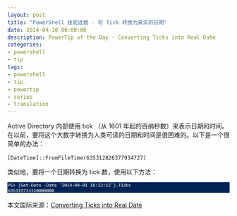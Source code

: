 ```yaml
---
layout: post
title: "PowerShell 技能连载 - 将 Tick 转换为真实的日期"
date: 2014-04-10 00:00:00
description: PowerTip of the Day - Converting Ticks into Real Date
categories:
- powershell
- tip
tags:
- powershell
- tip
- powertip
- series
- translation
---
```

Active Directory 内部使用 tick （从 1601 年起的百纳秒数）来表示日期和时间。在以前，要将这个大数字转换为人类可读的日期和时间是很困难的。以下是一个很简单的办法：

    [DateTime]::FromFileTime(635312826377934727) 

类似地，要将一个日期转换为 tick 数，使用以下方法：

![](/img/2014-04-10-converting-ticks-into-real-date-001.png)

<!--more-->
本文国际来源：[Converting Ticks into Real Date](http://community.idera.com/powershell/powertips/b/tips/posts/converting-ticks-into-real-date)

